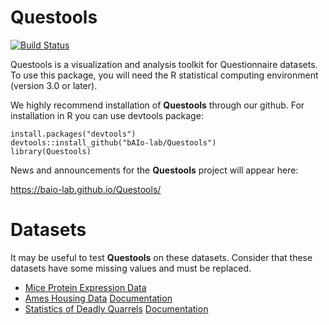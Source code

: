 # Questools
[![Build Status](https://travis-ci.org/bAIo-lab/Questools.svg?branch=master)](https://travis-ci.org/bAIo-lab/Questools)

Questools is a visualization and analysis toolkit for Questionnaire datasets.  To use this package, you 
will need the R statistical computing environment (version 3.0 or later).

We highly recommend installation of **Questools** through our github.
For installation in R you can use devtools package:

```{r}
install.packages("devtools")
devtools::install_github("bAIo-lab/Questools")
library(Questools)
```


News and announcements for the **Questools** project will appear here:

https://baio-lab.github.io/Questools/

# Datasets
It may be useful to test **Questools** on these datasets. Consider that these datasets have some missing values and must be replaced.

* [Mice Protein Expression Data](https://archive.ics.uci.edu/ml/datasets/Mice+Protein+Expression)
* [Ames Housing Data](http://ww2.amstat.org/publications/jse/v19n3/Decock/AmesHousing.xls) [Documentation](http://ww2.amstat.org/publications/jse/v19n3/Decock/DataDocumentation.txt)
* [Statistics of Deadly Quarrels](https://vincentarelbundock.github.io/Rdatasets/csv/HistData/Quarrels.csv) [Documentation](https://vincentarelbundock.github.io/Rdatasets/doc/HistData/Quarrels.html)

